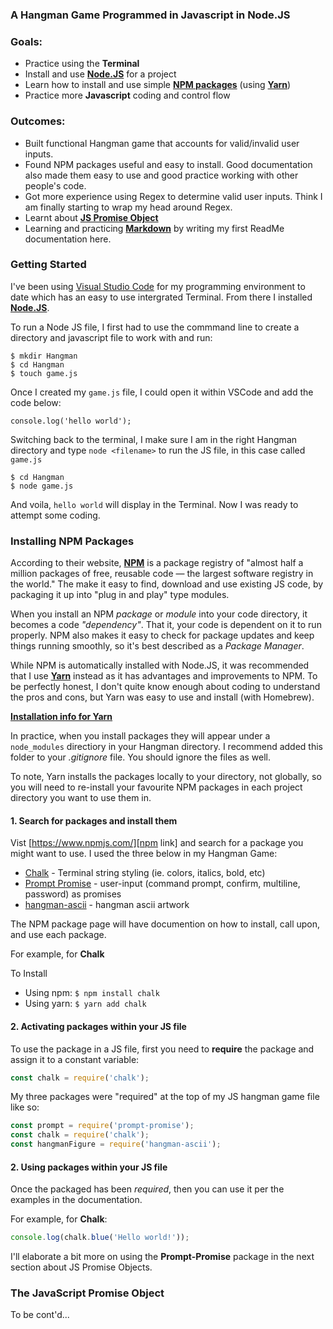 ### A Hangman Game Programmed in Javascript in Node.JS

### Goals: 
* Practice using the **Terminal**
* Install and use [**Node.JS**][node link] for a project
* Learn how to install and use simple [**NPM packages**][npm link] (using [**Yarn**][yarn link])
* Practice more **Javascript** coding and control flow

### Outcomes:
* Built functional Hangman game that accounts for valid/invalid user inputs.
* Found NPM packages useful and easy to install. Good documentation also made them easy to use and good practice working with other people's code. 
* Got more experience using Regex to determine valid user inputs. Think I am finally starting to wrap my head around Regex.
* Learnt about [**JS Promise Object**](https://developer.mozilla.org/en-US/docs/Web/JavaScript/Reference/Global_Objects/Promise)
* Learning and practicing [**Markdown**](https://www.markdowntutorial.com/) by writing my first ReadMe documentation here. 


### Getting Started

I've been using [Visual Studio Code](https://www.visualstudio.com/) for my programming environment to date which has an easy to use intergrated Terminal. From there I installed [**Node.JS**][node link].

To run a Node JS file, I first had to use the commmand line to create a directory and javascript file to work with and run: 

```
$ mkdir Hangman
$ cd Hangman
$ touch game.js
```

Once I created my ```game.js``` file, I could open it within VSCode and add the code below: 

```
console.log('hello world');
```

Switching back to the terminal, I make sure I am in the right Hangman directory and type ```node <filename>``` to run the JS file, in this case called ```game.js```

```
$ cd Hangman
$ node game.js
```

And voila, ```hello world``` will display in the Terminal.  Now I was ready to attempt some coding. 

### Installing NPM Packages

According to their website, [**NPM**][npm link] is a package registry of "almost half a million packages of free, reusable code — the largest software registry in the world." The make it easy to find, download and use existing JS code, by packaging it up into "plug in and play" type modules. 

When you install an NPM *package* or *module* into your code directory, it becomes a code *"dependency"*. That it, your code is dependent on it to run properly. NPM also makes it easy to check for package updates and keep things running smoothly, so it's best described as a *Package Manager*.

While NPM is automatically installed with Node.JS, it was recommended  that I use [**Yarn**][yarn link] instead as it has advantages and improvements to NPM. To be perfectly honest, I don't quite know enough about coding to understand the pros and cons, but Yarn was easy to use and install (with Homebrew). 

[**Installation info for Yarn**][yarn link]

In practice, when you install packages they will appear under a ```node_modules``` directiory in your Hangman directory. I recommend added this folder to your *.gitignore* file.  You should ignore the files as well. 

To note, Yarn installs the packages locally to your directory, not globally, so you will need to re-install your favourite NPM packages in each project directory you want to use them in.  

#### 1. Search for packages and install them

Vist [https://www.npmjs.com/][npm link] and search for a package you might want to use. I used the three below in my Hangman Game: 

* [Chalk](https://www.npmjs.com/package/chalk) - Terminal string styling (ie. colors, italics, bold, etc)
* [Prompt Promise](https://www.npmjs.com/package/prompt-promise) - user-input (command prompt, confirm, multiline, password) as promises
* [hangman-ascii](https://www.npmjs.com/package/hangman-ascii) - hangman ascii artwork 

The NPM package page will have documention on how to install, call upon, and use each package. 

For example, for **Chalk**

To Install
* Using npm: ```$ npm install chalk```
* Using yarn: ```$ yarn add chalk```


#### 2. Activating packages within your JS file

To use the package in a JS file, first you need to **require** the package and assign it to a constant variable:
```javascript
const chalk = require('chalk');
```

My three packages were "required" at the top of my JS hangman game file like so: 

```javascript
const prompt = require('prompt-promise');
const chalk = require('chalk');
const hangmanFigure = require('hangman-ascii');
```

#### 2. Using packages within your JS file

Once the packaged has been *required*, then you can use it per the examples in the documentation. 

For example, for **Chalk**:
```javascript
console.log(chalk.blue('Hello world!'));
```

I'll elaborate a bit more on using the **Prompt-Promise** package in the next section about JS Promise Objects.

### The JavaScript Promise Object

To be cont'd...


[yarn link]: https://yarnpkg.com/en/docs/getting-started
[npm link]: https://www.npmjs.com/
[node link]: https://nodejs.org/en/
